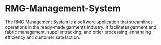 # RMG-Management-System
The RMG Management System is a software application that streamlines operations in the ready-made garments industry. It facilitates garment and fabric management, supplier tracking, and order processing, enhancing efficiency and customer satisfaction.
